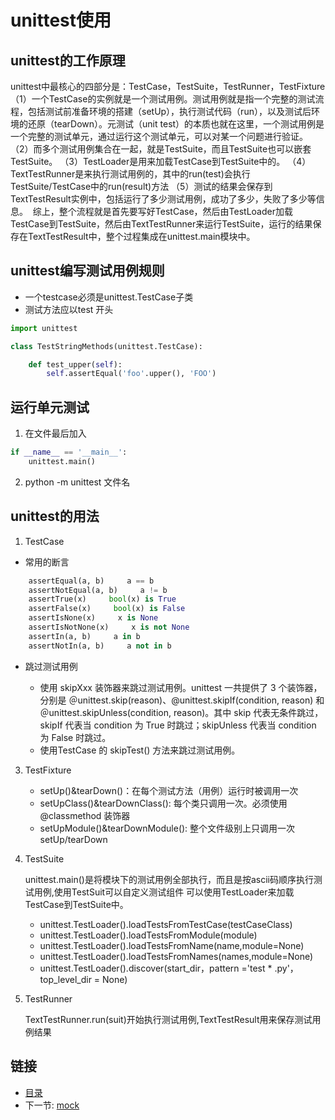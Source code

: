 # unittest使用

## unittest的工作原理

unittest中最核心的四部分是：TestCase，TestSuite，TestRunner，TestFixture
（1）一个TestCase的实例就是一个测试用例。测试用例就是指一个完整的测试流程，包括测试前准备环境的搭建（setUp），执行测试代码（run），以及测试后环境的还原（tearDown）。元测试（unit test）的本质也就在这里，一个测试用例是一个完整的测试单元，通过运行这个测试单元，可以对某一个问题进行验证。
（2）而多个测试用例集合在一起，就是TestSuite，而且TestSuite也可以嵌套TestSuite。
（3）TestLoader是用来加载TestCase到TestSuite中的。
（4）TextTestRunner是来执行测试用例的，其中的run(test)会执行TestSuite/TestCase中的run(result)方法
（5）测试的结果会保存到TextTestResult实例中，包括运行了多少测试用例，成功了多少，失败了多少等信息。
 综上，整个流程就是首先要写好TestCase，然后由TestLoader加载TestCase到TestSuite，然后由TextTestRunner来运行TestSuite，运行的结果保存在TextTestResult中，整个过程集成在unittest.main模块中。

## unittest编写测试用例规则

- 一个testcase必须是unittest.TestCase子类
- 测试方法应以test 开头

```python
import unittest

class TestStringMethods(unittest.TestCase):

    def test_upper(self):
        self.assertEqual('foo'.upper(), 'FOO')
```

## 运行单元测试

1) 在文件最后加入
```python
if __name__ == '__main__':
    unittest.main()
```

2) python -m unittest 文件名

## unittest的用法

1) TestCase
- 常用的断言

```python
    assertEqual(a, b)     a == b
    assertNotEqual(a, b)     a != b
    assertTrue(x)     bool(x) is True
    assertFalse(x)     bool(x) is False      
    assertIsNone(x)     x is None
    assertIsNotNone(x)     x is not None   
    assertIn(a, b)     a in b    
    assertNotIn(a, b)     a not in b
```

- 跳过测试用例

    - 使用 skipXxx 装饰器来跳过测试用例。unittest 一共提供了 3 个装饰器，分别是 ＠unittest.skip(reason)、@unittest.skipIf(condition, reason) 和 ＠unittest.skipUnless(condition, reason)。其中 skip 代表无条件跳过，skipIf 代表当 condition 为 True 时跳过；skipUnless 代表当 condition 为 False 时跳过。
    - 使用TestCase 的 skipTest() 方法来跳过测试用例。

3) TestFixture

    - setUp()&tearDown()：在每个测试方法（用例）运行时被调用一次
    - setUpClass()&tearDownClass(): 每个类只调用一次。必须使用@classmethod 装饰器
    - setUpModule()&tearDownModule(): 整个文件级别上只调用一次 setUp/tearDown

4) TestSuite

    unittest.main()是将模块下的测试用例全部执行，而且是按ascii码顺序执行测试用例,使用TestSuit可以自定义测试组件
    可以使用TestLoader来加载TestCase到TestSuite中。
    - unittest.TestLoader().loadTestsFromTestCase(testCaseClass)
    - unittest.TestLoader().loadTestsFromModule(module)
    - unittest.TestLoader().loadTestsFromName(name,module=None)
    - unittest.TestLoader().loadTestsFromNames(names,module=None)
    - unittest.TestLoader().discover(start_dir，pattern ='test * .py'，top_level_dir = None)

5) TestRunner
    
    TextTestRunner.run(suit)开始执行测试用例,TextTestResult用来保存测试用例结果

## 链接

- [目录](directory.md)
- 下一节: [mock](mock.md)
